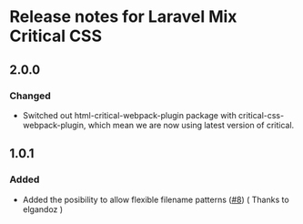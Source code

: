 # Release notes for Laravel Mix Critical CSS

## 2.0.0

### Changed

- Switched out html-critical-webpack-plugin package with critical-css-webpack-plugin, which mean we are now using latest version of critical.

## 1.0.1 

### Added

- Added the posibility to allow flexible filename patterns ([#8](https://github.com/michtio/laravel-mix-criticalcss/issues/8)) ( Thanks to elgandoz )